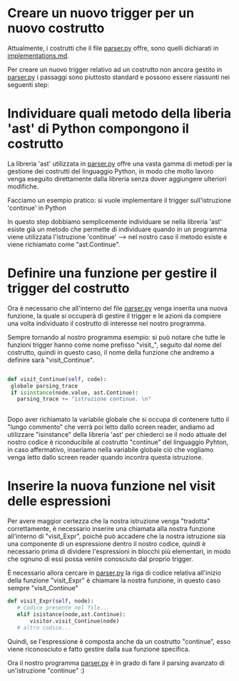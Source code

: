 # Creare un nuovo trigger per un nuovo costrutto

Attualmente, i costrutti che il file [parser.py](./files/parser.py) offre, sono quelli dichiarati in [implementations.md](./implementations.md).

Per creare un nuovo trigger relativo ad un costrutto non ancora gestito in [parser.py](./files/parser.py) i passaggi sono piuttosto standard e possono essere riassunti nei seguenti step:

# Individuare quali metodo della liberia 'ast' di Python compongono il costrutto
La libreria 'ast' utilizzata in [parser.py](./files/parser.py) offre una vasta gamma di metodi per la gestione dei costrutti del linguaggio Python, in modo che molto lavoro venga eseguito direttamente dalla libreria senza dover aggiungere ulteriori modifiche. 

Facciamo un esempio pratico: si vuole implementare il trigger sull'istruzione 'continue' in Python

In questo step dobbiamo semplicemente individuare se nella libreria 'ast' esiste già un metodo che permette di individuare quando in un programma viene utilizzata l'istruzione 'continue' --> nel nostro caso il metodo esiste e viene richiamato come "ast.Continue".

# Definire una funzione per gestire il trigger del costrutto

Ora è necessario che all'interno del file [parser.py](./files/parser.py) venga inserita una nuova funzione, la quale si occuperà di gestire il trigger e le azioni da compiere una volta individuato il costrutto di interesse nel nostro programma.

Sempre tornando al nostro programma esempio: si può notare che tutte le funzioni trigger hanno come nome prefisso "visit_", seguito dal nome del costrutto, quindi in questo caso, il nome della funzione che andremo a definire sarà "visit_Continue".

 ```python
 
 def visit_Continue(self, code):
  globale parsing_trace
  if isinstance(node.value, ast.Continue): 
    parsing_trace += "istruzione continue. \n"
    
 ```
 
Dopo aver richiamato la variabile globale che si occupa di contenere tutto il "lungo commento" che verrà poi letto dallo screen reader, andiamo ad utilizzare "isinstance" della libreria 'ast' per chiederci se il nodo attuale del nostro codice è riconducibile al costrutto "continue" del linguaggio Pyhton, in caso affermativo, inseriamo nella variabile globale ciò che vogliamo venga letto dallo screen reader quando incontra questa istruzione.

# Inserire la nuova funzione nel visit delle espressioni

Per avere maggior certezza che la nostra istruzione venga "tradotta" correttamente, è necessario inserire una chiamata alla nostra funzione all'interno di "visit_Expr", poichè può accadere che la nostra istruzione sia una componente di un espressione dentro il nostro codice, quindi è necessario prima di dividere l'espressioni in blocchi più elementari, in modo che ognuno di essi possa venire conosciuto dal proprio trigger.

È necessario allora cercare in [parser.py](./files/parser.py) la riga di codice relativa all'inizio della funzione "visit_Expr" è chiamare la nostra funzione, in questo caso sempre "visit_Continue"

```python 
def visit_Expr(self, node):
   # Codice presente nel file...
   elif isistance(node,ast.Continue):
       visitor.visit_Continue(node)
   # altro codice...
```

Quindi, se l'espressione è composta anche da un costrutto "continue", esso viene riconosciuto e fatto gestire dalla sua funzione specifica.

Ora il nostro programma [parser.py](./files/parser.py) è in grado di fare il parsing avanzato di un'istruzione "continue" :)
